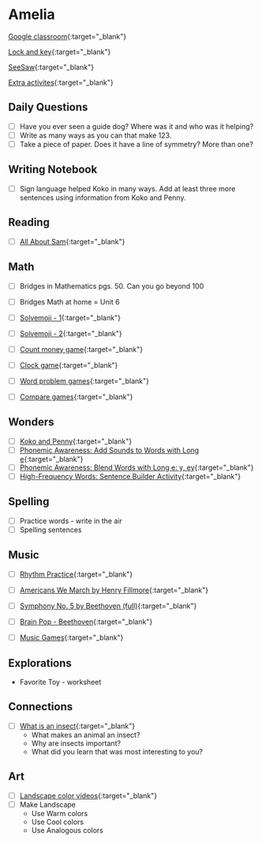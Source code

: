 # Amelia

[Google classroom](https://classroom.google.com/){:target="_blank"}

[Lock and key](https://www.ahschools.us/sign-in){:target="_blank"}

[SeeSaw](https://app.seesaw.me/){:target="_blank"}

[Extra activites](Amelia_extra){:target="_blank"}


## Daily Questions

 - [ ] Have you ever seen a guide dog?  Where was it and who was it helping?
 - [ ] Write as many ways as you can that make 123.
 - [ ] Take a piece of paper. Does it have a line of symmetry?  More than one?

## Writing Notebook
  - [ ] Sign language helped Koko in many ways. Add at least three more sentences using information from Koko and Penny.

## Reading
  - [ ] [All About Sam](https://docs.google.com/document/d/1ucISWm50hSFFfUmbYSedTSbLlBP3UXRR5yTle4iao7Y/edit){:target="_blank"}
## Math
  - [ ] Bridges in Mathematics pgs. 50.  Can you go beyond 100
  - [ ] Bridges Math at home = Unit 6
  - [ ] [Solvemoji - 1](https://www.solvemoji.com/Puzzle/Puzzle/33688){:target="_blank"}
  - [ ] [Solvemoji - 2](https://www.solvemoji.com/Puzzle/Puzzle/34663){:target="_blank"}
  - [ ] [Count money game](https://www.ixl.com/math/grade-1/count-pennies-nickels-and-dimes){:target="_blank"}
  - [ ] [Clock game](https://www.ixl.com/math/grade-1/match-analog-and-digital-clocks){:target="_blank"}
  - [ ] [Word problem games](https://www.ixl.com/math/grade-1/addition-word-problems-one-digit-plus-two-digit-numbers){:target="_blank"}
  - [ ] [Compare games](https://www.ixl.com/math/grade-1/compare-numbers-up-to-100-using-symbols){:target="_blank"}
  

## Wonders
  - [ ] [Koko and Penny](https://connected.mcgraw-hill.com/mhelibs/projects/ebook-reader/1.11.0/player-reflowable.html#/main?bookUrl=https:%2F%2Fcatalog.mcgraw-hill.com%2Fsecure%2FJZ77SQ0Z1996XFV5RDQ6JCWVT1;s%3DB121AF2EAC38BF336A63B8E44329223B&readerType=new&pageMode=double&connectEDBaseUrl=https:%2F%2Fconnected.mcgraw-hill.com&stateCode=MN&mghApi=https:%2F%2Fconnected.mcgraw-hill.com%2Frd14s%2Fdynamic%2F1581709970%2FMGH_EBOOK_API.js&mghCourseID=PPCGQEFLHFLOWRZXX7OHHKKQTE&mghClassID=ZZZMFB5GYFPL7MPEXFYCVFWV8O&page=130){:target="_blank"}
  - [ ] [Phonemic Awareness: Add Sounds to Words with Long e](https://catalog.mcgraw-hill.com/repository/protected_content/COMPOUND/50000412/26/26/index.html?mghApi=https%3A%2F%2Fconnected.mcgraw-hill.com%2Frd14s%2Fdynamic%2F1581709970%2FMGH_EBOOK_API.js&mghCourseID=PPCGQEFLHFLOWRZXX7OHHKKQTE){:target="_blank"}
  - [ ] [Phonemic Awareness: Blend Words with Long e: y, ey](https://catalog.mcgraw-hill.com/repository/protected_content/COMPOUND/50000368/16/18/index.html?mghApi=https%3A%2F%2Fconnected.mcgraw-hill.com%2Frd14s%2Fdynamic%2F1581709970%2FMGH_EBOOK_API.js&mghCourseID=PPCGQEFLHFLOWRZXX7OHHKKQTE){:target="_blank"}
  - [ ] [High-Frequency Words: Sentence Builder Activity](https://catalog.mcgraw-hill.com/repository/protected_content/COMPOUND/50000298/60/55/index.html?mghApi=https%3A%2F%2Fconnected.mcgraw-hill.com%2Frd14s%2Fdynamic%2F1581709970%2FMGH_EBOOK_API.js&mghCourseID=PPCGQEFLHFLOWRZXX7OHHKKQTE){:target="_blank"}

## Spelling
  - [ ] Practice words - write in the air
  - [ ] Spelling sentences
## Music
- [ ] [Rhythm Practice](https://docs.google.com/document/d/1XgwYay9bAW6bZhi_B-UPSH62IRTmBYNleL_w437TYSY/edit){:target="_blank"}
- [ ] [Americans We March by Henry Fillmore](https://www.youtube.com/watch?v=L_1SXGC5qNQ){:target="_blank"}
- [ ] [Symphony No. 5 by Beethoven (full)](https://www.youtube.com/watch?v=IvrzJ8uH1PI){:target="_blank"}
- [ ] [Brain Pop - Beethoven](https://www.brainpop.com/artsandmusic/famousartistsandmusicians/ludwigvanbeethoven/){:target="_blank"}
- [ ] [Music Games](https://musicplayonline.com/){:target="_blank"}


## Explorations
- Favorite Toy - worksheet

## Connections
- [ ] [What is an insect](https://anoka.discoveryeducation.com/learn/videos/67789739-3d86-4ecf-b9a4-216caa85ecee/){:target="_blank"}
  - What makes an animal an insect? 
  - Why are insects important? 
  - What did you learn that was most interesting to you?

## Art
  - [ ] [Landscape color videos](https://classroom.google.com/c/NTU1OTA3OTEyMzZa/a/NjcyMjk0MzIxMzda/details){:target="_blank"}
  - [ ] Make Landscape
    - Use Warm colors
    - Use Cool colors
    - Use Analogous colors
